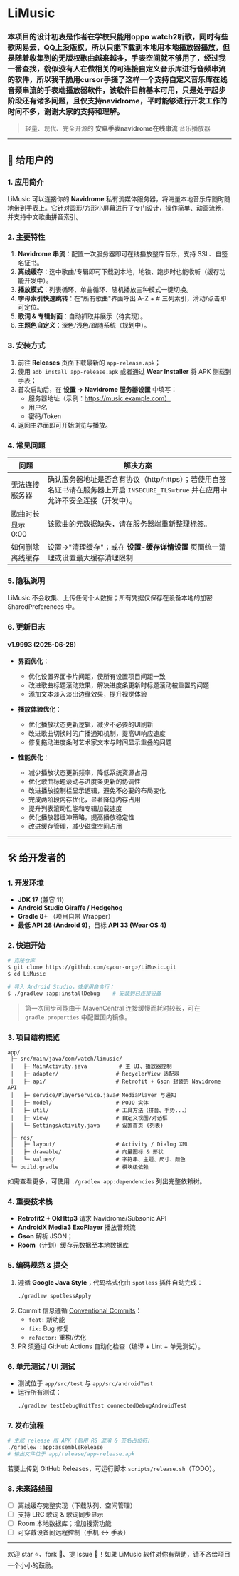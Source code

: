 # LiMusic
### 本项目的设计初衷是作者在学校只能用oppo watch2听歌，同时有些歌网易云，QQ上没版权，所以只能下载到本地用本地播放器播放，但是随着收集到的无版权歌曲越来越多，手表空间就不够用了，经过我一番查找，貌似没有人在做相关的可连接自定义音乐库进行音频串流的软件，所以我干脆用cursor手搓了这样一个支持自定义音乐库在线音频串流的手表端播放器软件，该软件目前基本可用，只是处于起步阶段还有诸多问题，且仅支持navidrome，平时能够进行开发工作的时间不多，谢谢大家的支持和理解。
> 轻量、现代、完全开源的 **安卓手表navidrome在线串流** 音乐播放器

---

## 📱 给用户的

### 1. 应用简介
LiMusic 可以连接你的 **Navidrome** 私有流媒体服务器，将海量本地音乐库随时随地带到手表上。它针对圆形/方形小屏幕进行了专门设计，操作简单、动画流畅，并支持中文歌曲拼音索引。

### 2. 主要特性
1. **Navidrome 串流**：配置一次服务器即可在线播放整库音乐，支持 SSL、自签名证书。
2. **离线缓存**：选中歌曲/专辑即可下载到本地，地铁、跑步时也能收听（缓存功能开发中）。
3. **播放模式**：列表循环、单曲循环、随机播放三种模式一键切换。
4. **字母索引快速跳转**：在"所有歌曲"界面呼出 A-Z + # 三列索引，滑动/点击即可定位。
5. **歌词 & 专辑封面**：自动抓取并展示（待实现）。
6. **主题色自定义**：深色/浅色/跟随系统（规划中）。

### 3. 安装方式
1. 前往 **Releases** 页面下载最新的 `app-release.apk`；
2. 使用 `adb install app-release.apk` 或者通过 **Wear Installer** 将 APK 侧载到手表；
3. 首次启动后，在 **设置 → Navidrome 服务器设置** 中填写：
   - 服务器地址（示例：https://music.example.com）
   - 用户名
   - 密码/Token
4. 返回主界面即可开始浏览与播放。

### 4. 常见问题
| 问题 | 解决方案 |
|------|----------|
| 无法连接服务器 | 确认服务器地址是否含有协议（http/https）；若使用自签名证书请在服务器上开启 `INSECURE_TLS=true` 并在应用中允许不安全连接（开发中）。 |
| 歌曲时长显示 0:00 | 该歌曲的元数据缺失，请在服务器端重新整理标签。 |
| 如何删除离线缓存 | 设置→"清理缓存"；或在 **设置-缓存详情设置** 页面统一清理或设置最大缓存清理限制 |

### 5. 隐私说明
LiMusic 不会收集、上传任何个人数据；所有凭据仅保存在设备本地的加密 SharedPreferences 中。

### 6. 更新日志

#### v1.9993 (2025-06-28)
- **界面优化**：
  - 优化设置界面卡片间距，使所有设置项目间距一致
  - 改进歌曲标题滚动效果，解决进度条更新时标题滚动被重置的问题
  - 添加文本淡入淡出边缘效果，提升视觉体验

- **播放体验优化**：
  - 优化播放状态更新逻辑，减少不必要的UI刷新
  - 改进歌曲切换时的广播通知机制，提高UI响应速度
  - 修复拖动进度条时艺术家文本与时间显示重叠的问题

- **性能优化**：
  - 减少播放状态更新频率，降低系统资源占用
  - 优化歌曲标题滚动与进度条更新的协调性
  - 改进播放控制栏显示逻辑，避免不必要的布局变化
  - 完成两阶段内存优化，显著降低内存占用
  - 提升列表滚动性能和专辑加载速度
  - 优化播放器缓冲策略，提高播放稳定性
  - 改进缓存管理，减少磁盘空间占用

---

## 🛠️ 给开发者的

### 1. 开发环境
- **JDK 17** (兼容 11)
- **Android Studio Giraffe / Hedgehog**
- **Gradle 8+** （项目自带 Wrapper）
- **最低 API 28 (Android 9)**，目标 **API 33 (Wear OS 4)**

### 2. 快速开始
```bash
# 克隆仓库
$ git clone https://github.com/<your-org>/LiMusic.git
$ cd LiMusic

# 导入 Android Studio，或使用命令行：
$ ./gradlew :app:installDebug    # 安装到已连接设备
```
> 第一次同步可能由于 MavenCentral 连接缓慢而耗时较长，可在 `gradle.properties` 中配置国内镜像。

### 3. 项目结构概览
```
app/
 ├─ src/main/java/com/watch/limusic/
 │   ├─ MainActivity.java          # 主 UI、播放器控制
 │   ├─ adapter/                  # RecyclerView 适配器
 │   ├─ api/                      # Retrofit + Gson 封装的 Navidrome API
 │   ├─ service/PlayerService.java# MediaPlayer 与通知
 │   ├─ model/                    # POJO 实体
 │   ├─ util/                     # 工具方法（拼音、手势...）
 │   ├─ view/                     # 自定义视图/对话框
 │   └─ SettingsActivity.java     # 设置首页 (列表)
 │
 ├─ res/
 │   ├─ layout/                   # Activity / Dialog XML
 │   ├─ drawable/                 # 向量图标 & 形状
 │   └─ values/                   # 字符串、主题、尺寸、颜色
 └─ build.gradle                  # 模块级依赖
```
如需查看更多，可使用 `./gradlew app:dependencies` 列出完整依赖树。

### 4. 重要技术栈
- **Retrofit2 + OkHttp3** 请求 Navidrome/Subsonic API
- **AndroidX Media3 ExoPlayer** 播放音频流
- **Gson** 解析 JSON；
- **Room**（计划）缓存元数据至本地数据库

### 5. 编码规范 & 提交
1. 遵循 **Google Java Style**；代码格式化由 `spotless` 插件自动完成：
   ```bash
   ./gradlew spotlessApply
   ```
2. Commit 信息遵循 [Conventional Commits](https://www.conventionalcommits.org/zh-hans/)：
   - `feat:` 新功能  
   - `fix:` Bug 修复  
   - `refactor:` 重构/优化
3. PR 须通过 GitHub Actions 自动化检查（编译 + Lint + 单元测试）。

### 6. 单元测试 / UI 测试
- 测试位于 `app/src/test` 与 `app/src/androidTest`
- 运行所有测试：
  ```bash
  ./gradlew testDebugUnitTest connectedDebugAndroidTest
  ```

### 7. 发布流程
```bash
# 生成 release 版 APK (启用 R8 混淆 & 签名占位符)
./gradlew :app:assembleRelease
# 输出文件位于 app/release/app-release.apk
```
若要上传到 GitHub Releases，可运行脚本 `scripts/release.sh`（TODO）。

### 8. 未来路线图
- [ ] 离线缓存完整实现（下载队列、空间管理）
- [ ] 支持 LRC 歌词 & 歌词同步显示
- [ ] Room 本地数据库；增加搜索功能
- [ ] 可穿戴设备间远程控制（手机 ↔️ 手表）

---

欢迎 star ⭐、fork 🍴、提 Issue 💬！如果 LiMusic 软件对你有帮助，请不吝给项目一个小小的鼓励。
